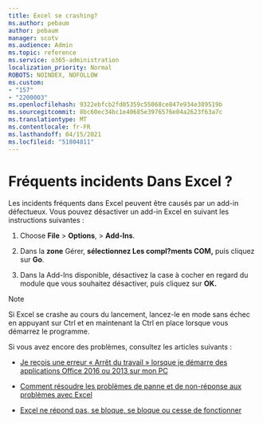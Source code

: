 ```yaml
---
title: Excel se crashing?
ms.author: pebaum
author: pebaum
manager: scotv
ms.audience: Admin
ms.topic: reference
ms.service: o365-administration
localization_priority: Normal
ROBOTS: NOINDEX, NOFOLLOW
ms.custom:
- "157"
- "2200003"
ms.openlocfilehash: 9322ebfcb2fd05359c55068ce847e934e389519b
ms.sourcegitcommit: 8bc60ec34bc1e40685e3976576e04a2623f63a7c
ms.translationtype: MT
ms.contentlocale: fr-FR
ms.lasthandoff: 04/15/2021
ms.locfileid: "51804811"
---
```

# <a name="frequent-excel-crashes"></a>Fréquents incidents Dans Excel ?

Les incidents fréquents dans Excel peuvent être causés par un add-in défectueux. Vous pouvez désactiver un add-in Excel en suivant les instructions suivantes :
  
1. Choose **File** \> **Options**, \> **Add-Ins**.

2. Dans la **zone** Gérer, **sélectionnez Les compl?ments COM,** puis cliquez sur **Go**.

3. Dans la Add-Ins disponible, désactivez la case à cocher en regard du module que vous souhaitez désactiver, puis cliquez sur **OK.**

> [!NOTE]
> Si Excel se crashe au cours du lancement, lancez-le en mode sans échec en appuyant sur Ctrl et en maintenant la Ctrl en place lorsque vous démarrez le programme.
  
Si vous avez encore des problèmes, consultez les articles suivants :
  
- [Je reçois une erreur « Arrêt du travail » lorsque je démarre des applications Office 2016 ou 2013 sur mon PC](https://support.office.com/article/52bd7985-4e99-4a35-84c8-2d9b8301a2fa.aspx)

- [Comment résoudre les problèmes de panne et de non-réponse aux problèmes avec Excel](https://support.microsoft.com/help/2758592/how-to-troubleshoot-crashing-and-not-responding-issues-with-excel)

- [Excel ne répond pas, se bloque, se bloque ou cesse de fonctionner](https://support.office.com/article/37e7d3c9-9e84-40bf-a805-4ca6853a1ff4.aspx)
